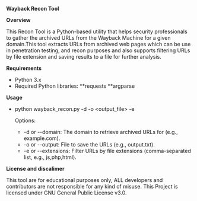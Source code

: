 ********Wayback Recon Tool********

****Overview****

This Recon Tool is a Python-based utility that helps security professionals to gather the archived URLs from the Wayback Machine for a given domain.This tool extracts URLs from archived web pages which can be use in penetration testing, and recon purposes and also supports filtering URLs by file extension and saving results to a file for further analysis.

****Requirements****

* Python 3.x
* Required Python libraries:
    **requests
    **argparse

****Usage****

 * python wayback_recon.py -d <domain> -o <output_file> -e <extensions>

   Options:
   
     * -d or --domain: The domain to retrieve archived URLs for (e.g., example.com).
     * -o or --output: File to save the URLs (e.g., output.txt).
     * -e or --extensions: Filter URLs by file extensions (comma-separated list, e.g., js,php,html).

****License and discalimer****

This tool are for educational purposes only, ALL developers and contributors are not responsible for any kind of misuse.
This Project is licensed under GNU General Public License v3.0.
